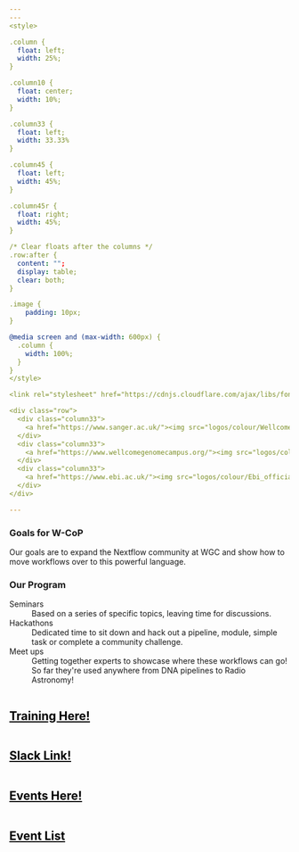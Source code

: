 ```yaml
---
---
<style>

.column {
  float: left;
  width: 25%;
}

.column10 {
  float: center;
  width: 10%;
}

.column33 {
  float: left;
  width: 33.33%
}

.column45 {
  float: left;
  width: 45%;
}

.column45r {
  float: right;
  width: 45%;
}

/* Clear floats after the columns */
.row:after {
  content: "";
  display: table;
  clear: both;
}

.image {
    padding: 10px;
}

@media screen and (max-width: 600px) {
  .column {
    width: 100%;
  }
}
</style>

<link rel="stylesheet" href="https://cdnjs.cloudflare.com/ajax/libs/font-awesome/4.7.0/css/font-awesome.min.css">

<div class="row">
  <div class="column33">
    <a href="https://www.sanger.ac.uk/"><img src="logos/colour/Wellcome_Sanger_Institute_Logo_Landscape_Digital_RGB_Full_Colour.svg" alt="Wellcome Sanger Logo" height=100em class="image" align='left'/></a>
  </div>
  <div class="column33">
    <a href="https://www.wellcomegenomecampus.org/"><img src="logos/colour/WGC_Logo_Landscape_Strapline.png" alt="Wellcome Genome Campus Logo" height=100em class="image" align='center'/></a>
  </div>
  <div class="column33">
    <a href="https://www.ebi.ac.uk/"><img src="logos/colour/Ebi_official_logo.png" alt="EMBL-EBI logo" height=100em class="image" align='right'/></a>
  </div>
</div>

---
```


<div class='row'>
    <div class='column45'>
      <h3> Goals for W-CoP </h3>
      <p> Our goals are to expand the Nextflow community at WGC and show how to move workflows over to this powerful language. </p>
    </div>
    <div class='column10'></div>
    <div class='column45r'>
      <h3> Our Program </h3>
      <dl>
          <dt>Seminars</dt>
          <dd> Based on a series of specific topics, leaving time for discussions.</dd>
          <dt>Hackathons</dt>
          <dd> Dedicated time to sit down and hack out a pipeline, module, simple task or complete a community challenge.</dd>
          <dt>Meet ups</dt>
          <dd> Getting together experts to showcase where these workflows can go! So far they're used anywhere from DNA pipelines to Radio Astronomy!</dd>
      </dl>
    </div>
</div>

<div class='row'>
  
<div class='row'>
    <div class='column'>
      <h2><a href="./docs/training.html" style="color:black" > Training Here! <i class="fa fa-free-code-camp large" aria-hidden="true"></i></a></h2>
    </div>
    <div class='column'>
      <h2><a href="SLACK LINK" style="color:black" > Slack Link! <i class="fa fa-connectdevelop large" aria-hidden="true"></i></a></h2>
    </div>
    <div class='column'>
      <h2><a href="./docs/events.html" style="color:black"> Events Here! <i class="fa fa-calendar large" aria-hidden="true"></i></a></h2>
    </div>
    <div class='column'>
      <h2><a href="./gallery.html" style="color:black"> Event List <i class="fa fa-book large" aria-hidden="true"></i></a></h2>
    </div>
</div>

